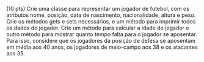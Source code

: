 (10 pts) Crie uma classe para representar um jogador de futebol, com os atributos nome, posição, data de nascimento, nacionalidade, altura e peso. Crie os métodos gets e sets necessários, e um método para imprimir todos os dados do jogador. Crie um método para calcular a idade do jogador e outro método para mostrar quanto tempo falta para o jogador se aposentar. Para isso, considere que os jogadores da posição de defesa se aposentam em média aos 40 anos, os jogadores de meio-campo aos 38 e os atacantes aos 35.
